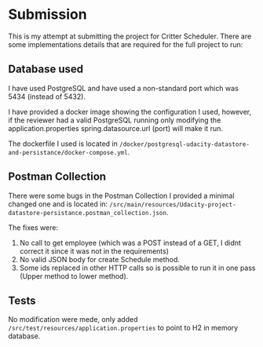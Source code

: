 # Submission

This is my attempt at submitting the project for Critter Scheduler. 
There are some implementations details that are required for the full project to run:

## Database used

I have used PostgreSQL and have used a non-standard port which was 5434 (instead of 5432).

I have provided a docker image showing the configuration I used, however, 
if the reviewer had a valid PostgreSQL running only modifying the application.properties spring.datasource.url (port) will make it run.

The dockerfile I used is located in `/docker/postgresql-udacity-datastore-and-persistance/docker-compose.yml`.

## Postman Collection

There were some bugs in the Postman Collection I provided a minimal changed one and is located in:
`/src/main/resources/Udacity-project-datastore-persistance.postman_collection.json`.

The fixes were:
1. No call to get employee (which was a POST instead of a GET, I didnt correct it since it was not in the requirements)
2. No valid JSON body for create Schedule method.
3. Some ids replaced in other HTTP calls so is possible to run it in one pass (Upper method to lower method).

## Tests

No modification were mede, only added `/src/test/resources/application.properties` to point to H2 in memory database.
